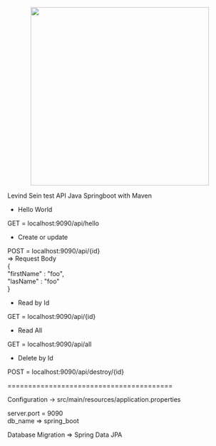 <p align="center"><img src="https://seeklogo.com/images/S/spring-boot-logo-9D6125D4E7-seeklogo.com.png" width="400"></p>

Levind Sein test API Java Springboot with Maven

+ Hello World

GET = localhost:9090/api/hello

+ Create or update

POST = localhost:9090/api/{id}  
=> Request Body  
{  
   "firstName" : "foo",  
   "lasName" : "foo"  
}

+ Read by Id

GET = localhost:9090/api/{id}

+ Read All

GET = localhost:9090/api/all

+ Delete by Id

POST = localhost:9090/api/destroy/{id}

========================================

Configuration -> src/main/resources/application.properties

server.port = 9090  
db_name => spring_boot

Database Migration => Spring Data JPA